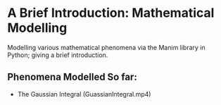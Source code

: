 # A Brief Introduction: Mathematical Modelling
Modelling various mathematical phenomena via the Manim library in Python; giving a brief introduction.  

## Phenomena Modelled So far:
- The Gaussian Integral (GuassianIntegral.mp4)

